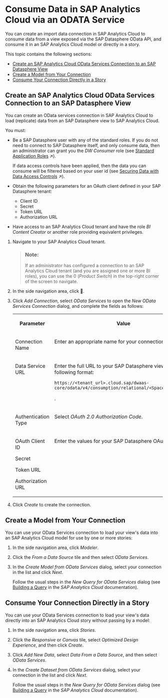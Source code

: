 <!-- loio9de2c660fd3b4db2b89ad25e584e8857 -->

<link rel="stylesheet" type="text/css" href="../css/sap-icons.css"/>

# Consume Data in SAP Analytics Cloud via an ODATA Service

You can create an import data connection in SAP Analytics Cloud to consume data from a view exposed via the SAP Datasphere OData API, and consume it in an SAP Analytics Cloud model or directly in a story.

This topic contains the following sections:

-   [Create an SAP Analytics Cloud OData Services Connection to an SAP Datasphere View](consume-data-in-sap-analytics-cloud-via-an-odata-service-9de2c66.md#loio9de2c660fd3b4db2b89ad25e584e8857__section_create_odata_connection)
-   [Create a Model from Your Connection](consume-data-in-sap-analytics-cloud-via-an-odata-service-9de2c66.md#loio9de2c660fd3b4db2b89ad25e584e8857__section_odata_in_model)
-   [Consume Your Connection Directly in a Story](consume-data-in-sap-analytics-cloud-via-an-odata-service-9de2c66.md#loio9de2c660fd3b4db2b89ad25e584e8857__section_odata_in_story)



<a name="loio9de2c660fd3b4db2b89ad25e584e8857__section_create_odata_connection"/>

## Create an SAP Analytics Cloud OData Services Connection to an SAP Datasphere View

You can create an OData services connection in SAP Analytics Cloud to load \(replicate\) data from an SAP Datasphere view to SAP Analytics Cloud.

You must:

-   Be a SAP Datasphere user with any of the standard roles. If you do not need to connect to SAP Datasphere itself, and only consume data, then an administrator can grant you the *DW Consumer* role \(see [Standard Application Roles](https://help.sap.com/viewer/9f804b8efa8043539289f42f372c4862/cloud/en-US/a50a51d80d5746c9b805a2aacbb7e4ee.html "SAP Datasphere is delivered with several standard roles.") :arrow_upper_right:\).

    If data access controls have been applied, then the data you can consume will be filtered based on your user id \(see [Securing Data with Data Access Controls](https://help.sap.com/viewer/be5967d099974c69b77f4549425ca4c0/cloud/en-US/a032e51c730147c7a1fcac125b4cfe14.html "Data access controls allow you to apply row-level security to your objects. When a data access control is applied to a data layer view or a business layer object, any user viewing its data will see only the rows for which they are authorized, based on the specified criteria.") :arrow_upper_right:\).

-   Obtain the following parameters for an OAuth client defined in your SAP Datasphere tenant:
    -   Client ID
    -   Secret
    -   Token URL
    -   Authorization URL

-   Have access to an SAP Analytics Cloud tenant and have the role *BI Content Creator* or another role providing equivalent privileges.

1.  Navigate to your SAP Analytics Cloud tenant.

    > ### Note:  
    > If an administrator has configured a connection to an SAP Analytics Cloud tenant \(and you are assigned one or more BI roles\), you can use the <span class="SAP-icons"></span> \(*Product Switch*\) in the top-right corner of the screen to navigate.

2.  In the side navigation area, click <span class="FPA-icons"></span>. 
3.  Click *Add Connection*, select *OData Services* to open the *New OData Services Connection* dialog, and complete the fields as follows:


    <table>
    <tr>
    <th valign="top">

    Parameter


    
    </th>
    <th valign="top">

    Value


    
    </th>
    </tr>
    <tr>
    <td valign="top">

    Connection Name


    
    </td>
    <td valign="top">

    Enter an appropriate name for your connection.


    
    </td>
    </tr>
    <tr>
    <td valign="top">

    Data Service URL


    
    </td>
    <td valign="top">

    Enter the full URL to your SAP Datasphere view in the following format:

    ```
    https://<tenant_url>.cloud.sap/dwaas-core/odata/v4/consumption/relational/<Space_ID>/<view>
    ```

    .


    
    </td>
    </tr>
    <tr>
    <td valign="top">

    Authentication Type


    
    </td>
    <td valign="top">

    Select *OAuth 2.0 Authorization Code*.


    
    </td>
    </tr>
    <tr>
    <td valign="top">

    OAuth Client ID

    Secret

    Token URL

    Authorization URL


    
    </td>
    <td valign="top">

    Enter the values for your SAP Datasphere OAuth client.


    
    </td>
    </tr>
    </table>
    
4.  Click *Create* to create the connection.



<a name="loio9de2c660fd3b4db2b89ad25e584e8857__section_odata_in_model"/>

## Create a Model from Your Connection

You can use your OData Services connection to load your view's data into an SAP Analytics Cloud model for use by one or more stories:

1.  In the side navigation area, click *Modeler*.
2.  Click the *From a Data Source* tile and then select *OData Services*.
3.  In the *Create Model from OData Services* dialog, select your connection in the list and click *Next*.

    Follow the usual steps in the *New Query for OData Services* dialog \(see [Building a Query](https://help.sap.com/docs/SAP_ANALYTICS_CLOUD/00f68c2e08b941f081002fd3691d86a7/a8435da6970041d2beb3299cdcff7026.html?locale=en-US&q=%22new%20query%20for%20odata%20services%22#building-a-query) in the *SAP Analytics Cloud* documentation\).




<a name="loio9de2c660fd3b4db2b89ad25e584e8857__section_odata_in_story"/>

## Consume Your Connection Directly in a Story

You can use your OData Services connection to load your view's data directly into an SAP Analytics Cloud story without passing by a model:

1.  In the side navigation area, click *Stories*.
2.  Click the *Responsive* or *Canvas* tile, select *Optimized Design Experience*, and then click *Create*.
3.  Click *Add New Data*, select *Data From a Data Source*, and then select *OData Services*.
4.  In the *Create Dataset from OData Services* dialog, select your connection in the list and click *Next*.

    Follow the usual steps in the *New Query for OData Services* dialog \(see [Building a Query](https://help.sap.com/docs/SAP_ANALYTICS_CLOUD/00f68c2e08b941f081002fd3691d86a7/a8435da6970041d2beb3299cdcff7026.html?locale=en-US&q=%22new%20query%20for%20odata%20services%22#building-a-query) in the *SAP Analytics Cloud* documentation\).


